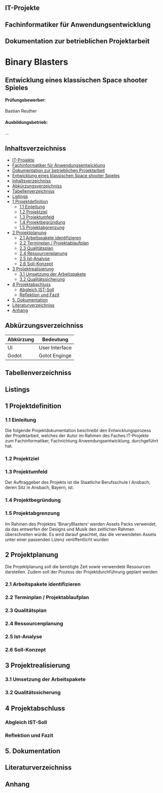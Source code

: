 ## IT-Projekte
## Fachinformatiker für Anwendungsentwicklung
## Dokumentation zur betrieblichen Projektarbeit
# Binary Blasters
## Entwicklung eines klassischen Space shooter Spieles


#### Prüfungsbewerber:
Bastian Reuther

#### Ausbildungsbetrieb:
...

## Inhaltsverzeichniss
- [IT-Projekte](#it-projekte)
- [Fachinformatiker für Anwendungsentwicklung](#fachinformatiker-für-anwendungsentwicklung)
- [Dokumentation zur betrieblichen Projektarbeit](#dokumentation-zur-betrieblichen-projektarbeit)
- [Entwicklung eines klassischen Space shooter Spieles](#entwicklung-eines-klassischen-space-shooter-spieles)
- [Inhaltsverzeichniss](#inhaltsverzeichniss)
- [Abkürzungsverzeichniss](#abkürzungsverzeichniss)
- [Tabellenverzeichniss](#tabellenverzeichniss)
- [Listings](#listings)
- [1 Projektdefinition](#1-projektdefinition)
  - [1.1 Einleitung](#11-einleitung)
  - [1.2 Projektziel](#12-projektziel)
  - [1.3 Projektumfeld](#13-projektumfeld)
  - [1.4 Projektbegründung](#14-projektbegründung)
  - [1.5 Projektabgrenzung](#15-projektabgrenzung)
- [2 Projektplanung](#2-projektplanung)
  - [2.1 Arbeitspakete identifizieren](#21-arbeitspakete-identifizieren)
  - [2.2 Terminplan / Projektablaufplan](#22-terminplan--projektablaufplan)
  - [2.3 Qualitätsplan](#23-qualitätsplan)
  - [2.4 Ressourcenplanung](#24-ressourcenplanung)
  - [2.5 Ist-Analyse](#25-ist-analyse)
  - [2.6 Soll-Konzept](#26-soll-konzept)
- [3 Projektrealisierung](#3-projektrealisierung)
  - [3.1 Umsetzung der Arbeitspakete](#31-umsetzung-der-arbeitspakete)
  - [3.2 Qualitätssicherung](#32-qualitätssicherung)
- [4 Projektabschluss](#4-projektabschluss)
  - [Abgleich IST-Soll](#abgleich-ist-soll)
  - [Reflektion und Fazit](#reflektion-und-fazit)
- [5. Dokumentation](#5-dokumentation)
- [Literaturverzeichniss](#literaturverzeichniss)
- [Anhang](#anhang)



## Abkürzungsverzeichniss
| Abkürzung | Bedeutung |
|--|--|
| UI | User Interface  |
| Godot | Gotot Enginge |

## Tabellenverzeichniss
## Listings

## 1 Projektdefinition
### 1.1 Einleitung
Die folgende Projektdokumentation beschreibt den Entwicklungsprozess der Projektarbeit,
welches der Autor im Rahmen des Faches IT-Projekte zum Fachinformatiker, Fachrichtung
Anwendungsentwicklung, durchgeführt hat.




### 1.2 Projektziel
### 1.3 Projektumfeld
Der Auftraggeber des Projekts ist die Staatliche Berufsschule I Ansbach, deren Sitz in Ansbach, Bayern, ist.




### 1.4 Projektbegründung
### 1.5 Projektabgrenzung
Im Rahmen des Projektes 'BinaryBlasters' werden Assets Packs verwendet, da das entwerfen der Designs und Musik den zeitlichen Rahmen überschreiten würde. Es wird darauf geachtet, das die verwendeten Assets unter einer passenden Lizenz veröffentlicht wurden

## 2 Projektplanung
Die Projektplanung soll die benötigte Zeit sowie verwendete Ressourcen darstellen. Zudem soll der
Prozess der Projektdurchführung geplant werden

### 2.1 Arbeitspakete identifizieren
### 2.2 Terminplan / Projektablaufplan
### 2.3 Qualitätsplan
### 2.4 Ressourcenplanung
### 2.5 Ist-Analyse
### 2.6 Soll-Konzept

## 3 Projektrealisierung
### 3.1 Umsetzung der Arbeitspakete
### 3.2 Qualitätssicherung

## 4 Projektabschluss
### Abgleich IST-Soll
### Reflektion und Fazit

## 5. Dokumentation

## Literaturverzeichniss
## Anhang
